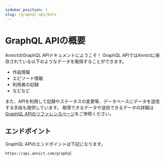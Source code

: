 ```yaml
---
sidebar_position: 1
slug: /graphql-api/beta
---
```


# GraphQL APIの概要

AnnictのGraphQL APIドキュメントにようこそ！
GraphQL APIではAnnictに保存されている以下のようなデータを取得することができます。

- 作品情報
- エピソード情報
- 利用者の記録
- などなど

また、APIを利用して記録やステータスの変更等、データベースにデータを送信する手段も提供しています。
取得できるデータや送信できるデータの詳細は<a href="/docs/graphql-api/beta/reference/">GraphQL APIのリファレンスページ</a>をご参照ください。

## エンドポイント

GraphQL APIのエンドポイントは下記になります。

```
https://api.annict.com/graphql
```
